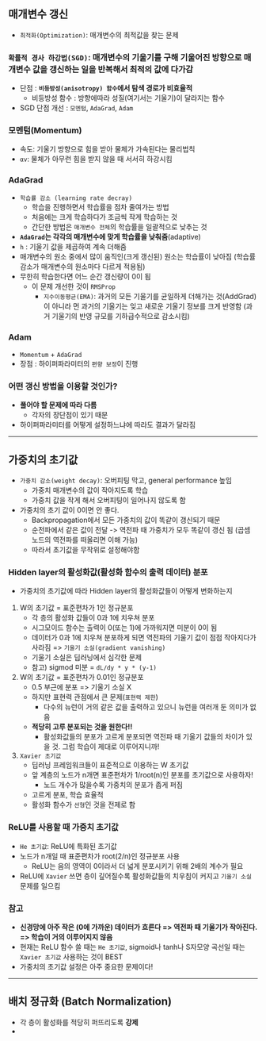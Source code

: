 ## 매개변수 갱신
- `최적화(Optimization)`: 매개변수의 최적값을 찾는 문제

### `확률적 경사 하강법(SGD)`: 매개변수의 기울기를 구해 기울어진 방향으로 매개변수 값을 갱신하는 일을 반복해서 최적의 값에 다가감
- 단점 : __`비등방성(anisotropy) 함수`에서 탐색 경로가 비효율적__
	- 비등방성 함수 : 방향에따라 성질(여기서는 기울기)이 달라지는 함수
- SGD 단점 개선 : `모멘텀`, `AdaGrad`, `Adam`

### 모멘텀(Momentum)
- 속도: 기울기 방향으로 힘을 받아 물체가 가속된다는 물리법칙
- `αv`: 물체가 아무런 힘을 받지 않을 때 서서히 하강시킴

### AdaGrad
- `학습률 감소 (learning rate decray)`
	- 학습을 진행하면서 학습률을 점차 줄여가는 방법
	- 처음에는 크게 학습하다가 조금씩 작게 학습하는 것
	- 간단한 방법은 `매개변수 전체`의 학습률을 일괄적으로 낮추는 것
- __`AdaGrad`는 각각의 매개변수에 맞게 학습률을 낮춰줌__(adaptive)
- `h` : 기울기 값을 제곱하여 계속 더해줌
- 매개변수의 원소 중에서 많이 움직인(크게 갱신된) 원소는 학습률이 낮아짐 (학습률 감소가 매개변수의 원소마다 다르게 적용됨)
- 무한히 학습한다면 어느 순간 갱신량이 0이 됨
	+ 이 문제 개선한 것이 `RMSProp`
		- `지수이동평균(EMA)`: 과거의 모든 기울기를 균일하게 더해가는 것(AddGrad)이 아니라 먼 과거의 기울기는 잊고 새로운 기울기 정보를 크게 반영함 (과거 기울기의 반영 규모를 기하급수적으로 감소시킴)

### Adam
- `Momentum` + `AdaGrad`
- 장점 : 하이퍼파라미터의 `편향 보정`이 진행

### 어떤 갱신 방법을 이용할 것인가?
- __풀어야 할 문제에 따라 다름__
	- 각자의 장단점이 있기 때문
- 하이퍼파라미터를 어떻게 설정하느냐에 따라도 결과가 달라짐

***

## 가중치의 초기값
- `가중치 감소(weight decay)`: 오버피팅 막고, general performance 높임
	- 가중치 매개변수의 값이 작아지도록 학습
	- 가중치 값을 작게 해서 오버피팅이 일어나지 않도록 함
- 가중치의 초기 값이 0이면 안 좋다.
	- Backpropagation에서 모든 가중치의 값이 똑같이 갱신되기 때문
	- 순전파에서 같은 값이 전달 -> 역전파 때 가중치가 모두 똑같이 갱신 됨 (곱셈 노드의 역전파를 떠올리면 이해 가능)
	- 따라서 초기값을 무작위로 설정해야함

### Hidden layer의 활성화값(활성화 함수의 출력 데이터) 분포
- 가중치의 초기값에 따라 Hidden layer의 활성화값들이 어떻게 변화하는지
1. W의 초기값 = 표준편차가 1인 정규분포
	- 각 층의 활성화 값들이 0과 1에 치우쳐 분포
	- 시그모이드 함수는 출력이 0(또는 1)에 가까워지면 미분이 0이 됨
	- 데이터가 0과 1에 치우쳐 분포하게 되면 역전파의 기울기 값이 점점 작아지다가 사라짐 => `기울기 소실(gradient vanishing)`
	- 기울기 소실은 딥러닝에서 심각한 문제
	- 참고) sigmod 미분 = `dL/dy * y * (y-1)`
2. W의 초기값 = 표준편차가 0.01인 정규분포
	- 0.5 부근에 분포 => 기울기 소실 X
	- 하지만 표현력 관점에서 큰 문제(`표현력 제한`)
		- 다수의 뉴런이 거의 같은 값을 출력하고 있으니 뉴런을 여러개 둔 의미가 없음
	- __적당히 고루 분포되는 것을 원한다!!__ 
		- 활성화값들의 분포가 고르게 분포되면 역전파 때 기울기 값들의 차이가 있을 것. 그럼 학습이 제대로 이루어지니까!
3. `Xavier 초기값`
	- 딥러닝 프레임워크들이 표준적으로 이용하는 W 초기값
	- 앞 계층의 노드가 n개면 표준편차가 1/root(n)인 분포를 초기값으로 사용하자!
		- 노드 개수가 많을수록 가중치의 분포가 좁게 퍼짐
	- 고르게 분포, 학습 효율적
	- 활성화 함수가 `선형`인 것을 전제로 함

### ReLU를 사용할 때 가중치 초기값
- `He 초기값`: ReLU에 특화된 초기값
- 노드가 n개일 때 표준편차가 root(2/n)인 정규분포 사용
	- ReLU는 음의 영역이 0이라서 더 넓게 분포시키기 위해 2배의 계수가 필요
- ReLU에 `Xavier` 쓰면 층이 깊어질수록 활성화값들의 치우침이 커지고 `기울기 소실`문제를 일으킴

### 참고
- __신경망에 아주 작은 (0에 가까운) 데이터가 흐른다 => 역전파 때 기울기가 작아진다. => 학습이 거의 이루어지지 않음__
- 현재는 ReLU 함수 쓸 때는 `He 초기값`, sigmoid나 tanh나 S자모양 곡선일 때는 `Xavier 초기값` 사용하는 것이 BEST
- 가중치의 초기값 설정은 아주 중요한 문제이다!

*** 

## 배치 정규화 (Batch Normalization)
- 각 층이 활성화를 적당히 퍼뜨리도록 __강제__
- 

